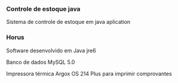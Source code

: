 ### Controle de estoque java

Sistema de controle de estoque em java aplication

### Horus

Software desenvolvido em Java jre6

Banco de dados MySQL 5.0

Impressora térmica Argox OS 214 Plus para imprimir comprovantes

